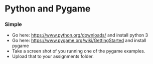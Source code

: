 Python and Pygame
=================

### Simple
- Go here: https://www.python.org/downloads/ and install python 3 
- Go here: https://www.pygame.org/wiki/GettingStarted and install pygame
- Take a screen shot of you running one of the pygame examples.
- Upload that to your assignments folder. 
